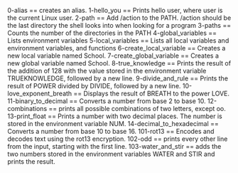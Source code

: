 0-alias ==  creates an alias.
1-hello_you == Prints hello user, where user is the current Linux user.
2-path == Add /action to the PATH. /action should be the last directory the shell looks into when looking for a program
3-paths	== Counts the number of the directories in the PATH
4-global_variables == Lists environment variables
5-local_variables == Lists all local variables and environment variables, and functions
6-create_local_variable	== Creates a new local variable named School.
7-create_global_variable == Creates a new global variable named School.
8-true_knowledge == Prints the result of the addition of 128 with the value stored in the environment variable TRUEKNOWLEDGE, followed by a new line.
9-divide_and_rule == Prints the result of POWER divided by DIVIDE, followed by a new line.
10-love_exponent_breath == Displays the result of BREATH to the power LOVE.
11-binary_to_decimal == Converts a number from base 2 to base 10.
12-combinations == prints all possible combinations of two letters, except oo.
13-print_float	== Prints a number with two decimal places. The number is stored in the environment variable NUM.
14-decimal_to_hexadecimal == Converts a number from base 10 to base 16.
101-rot13 == Encodes and decodes text using the rot13 encryption.
102-odd == prints every other line from the input, starting with the first line.
103-water_and_stir ==  adds the two numbers stored in the environment variables WATER and STIR and prints the result.  
